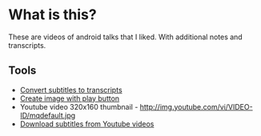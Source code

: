 # What is this?

These are videos of android talks that I liked. With additional notes and transcripts.

## Tools

* [Convert subtitles to transcripts](http://corpus.wordish.org/hacks/hack-39-convert-subtitles-to-plain-text)
* [Create image with play button](http://www.giikers.com/iwc/)
* Youtube video 320x160 thumbnail - http://img.youtube.com/vi/VIDEO-ID/mqdefault.jpg
* [Download subtitles from Youtube videos](http://downsub.com/)
